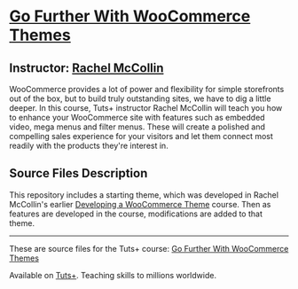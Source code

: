 # [Go Further With WooCommerce Themes][published url]
## Instructor: [Rachel McCollin][instructor url]


WooCommerce provides a lot of power and flexibility for simple storefronts out of the box, but to build truly outstanding sites, we have to dig a little deeper. In this course, Tuts+ instructor Rachel McCollin will teach you how to enhance your WooCommerce site with features such as embedded video, mega menus and filter menus. These will create a polished and compelling sales experience for your visitors and let them connect most readily with the products they're interest in.

## Source Files Description

This repository includes a starting theme, which was developed in Rachel McCollin's earlier [Developing a WooCommerce Theme](https://code.tutsplus.com/courses/developing-a-woocommerce-theme) course. Then as features are developed in the course, modifications are added to that theme.

------

These are source files for the Tuts+ course: [Go Further With WooCommerce Themes][published url]

Available on [Tuts+](https://tutsplus.com). Teaching skills to millions worldwide.

[published url]: https://code.tutsplus.com/courses/go-further-with-woocommerce-themes
[instructor url]: https://tutsplus.com/authors/rachel-mccollin
